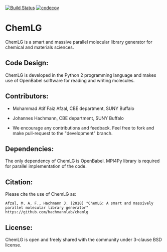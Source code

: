 [![Build Status](https://travis-ci.org/hachmannlab/chemlg.svg?branch=master)](https://travis-ci.org/hachmannlab/chemlg)
[![codecov](https://codecov.io/gh/hachmannlab/chemlg/branch/master/graph/badge.svg)](https://codecov.io/gh/hachmannlab/chemlg)
# ChemLG
ChemLG is a smart and massive parallel molecular library generator for  chemical and materials sciences.


## Code Design:
ChemLG is developed in the Python 2 programming language and makes use of OpenBabel solftware for reading and writing molecules.


## Contributors:

- Mohammad Atif Faiz Afzal, CBE department, SUNY Buffalo
- Johannes Hachmann, CBE department, SUNY Buffalo

- We encourage any contributions and feedback. Feel free to fork and make pull-request to the "development" branch.


## Dependencies:
The only dependency of ChemLG is OpenBabel. MPI4Py library is required for parallel implementation of the code.

## Citation:
Please cite the use of ChemLG as:


    Afzal, M. A. F., Hachmann J. (2018) "ChemLG: A smart and massively parallel molecular library generator" https://github.com/hachmannlab/chemlg


## License:
ChemLG is open and freely shared with the community under 3-clause BSD license.
